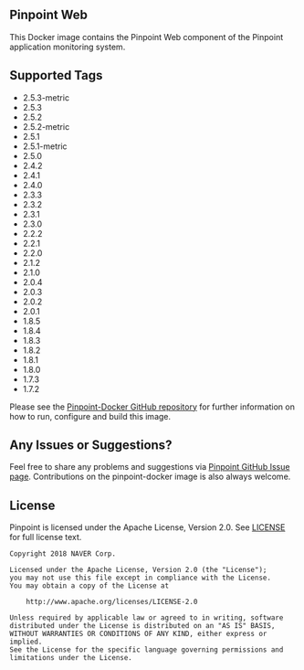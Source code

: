 
## Pinpoint Web

This Docker image contains the Pinpoint Web component of the Pinpoint application monitoring system.

## Supported Tags
 - 2.5.3-metric
 - 2.5.3
 - 2.5.2
 - 2.5.2-metric
 - 2.5.1
 - 2.5.1-metric
 - 2.5.0
 - 2.4.2
 - 2.4.1
 - 2.4.0
 - 2.3.3
 - 2.3.2
 - 2.3.1
 - 2.3.0
 - 2.2.2
 - 2.2.1
 - 2.2.0
 - 2.1.2
 - 2.1.0
 - 2.0.4
 - 2.0.3
 - 2.0.2
 - 2.0.1
 - 1.8.5 
 - 1.8.4
 - 1.8.3
 - 1.8.2
 - 1.8.1
 - 1.8.0
 - 1.7.3
 - 1.7.2
 
Please see the [Pinpoint-Docker GitHub repository](https://github.com/pinpoint-apm/pinpoint-docker) for further information on how to run, configure and build this image.

## Any Issues or Suggestions?

Feel free to share any problems and suggestions via [Pinpoint GitHub Issue page](https://github.com/pinpoint-apm/pinpoint-docker/issues).
Contributions on the pinpoint-docker image is also always welcome.

## License

Pinpoint is licensed under the Apache License, Version 2.0.
See [LICENSE](https://github.com/pinpoint-apm/pinpoint/blob/master/LICENSE) for full license text.

```
Copyright 2018 NAVER Corp.

Licensed under the Apache License, Version 2.0 (the "License");
you may not use this file except in compliance with the License.
You may obtain a copy of the License at

    http://www.apache.org/licenses/LICENSE-2.0

Unless required by applicable law or agreed to in writing, software
distributed under the License is distributed on an "AS IS" BASIS,
WITHOUT WARRANTIES OR CONDITIONS OF ANY KIND, either express or implied.
See the License for the specific language governing permissions and
limitations under the License.
```